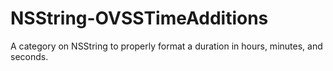 NSString-OVSSTimeAdditions
==========================

A category on NSString to properly format a duration in hours, minutes, and seconds.